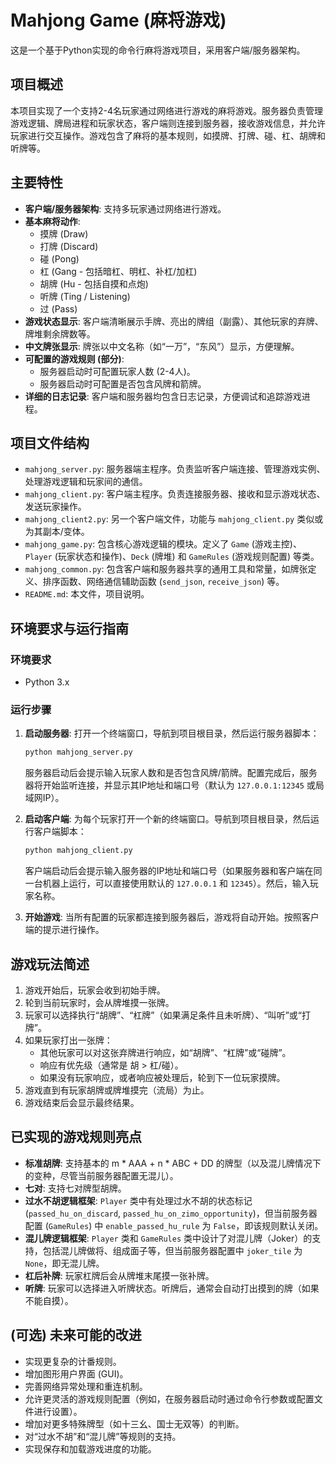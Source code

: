 # Mahjong Game (麻将游戏)

这是一个基于Python实现的命令行麻将游戏项目，采用客户端/服务器架构。

## 项目概述

本项目实现了一个支持2-4名玩家通过网络进行游戏的麻将游戏。服务器负责管理游戏逻辑、牌局进程和玩家状态，客户端则连接到服务器，接收游戏信息，并允许玩家进行交互操作。游戏包含了麻将的基本规则，如摸牌、打牌、碰、杠、胡牌和听牌等。

## 主要特性

* **客户端/服务器架构**: 支持多玩家通过网络进行游戏。
* **基本麻将动作**:
    * 摸牌 (Draw)
    * 打牌 (Discard)
    * 碰 (Pong)
    * 杠 (Gang - 包括暗杠、明杠、补杠/加杠)
    * 胡牌 (Hu - 包括自摸和点炮)
    * 听牌 (Ting / Listening)
    * 过 (Pass)
* **游戏状态显示**: 客户端清晰展示手牌、亮出的牌组（副露）、其他玩家的弃牌、牌堆剩余牌数等。
* **中文牌张显示**: 牌张以中文名称（如“一万”，“东风”）显示，方便理解。
* **可配置的游戏规则 (部分)**:
    * 服务器启动时可配置玩家人数 (2-4人)。
    * 服务器启动时可配置是否包含风牌和箭牌。
* **详细的日志记录**: 客户端和服务器均包含日志记录，方便调试和追踪游戏进程。

## 项目文件结构

* `mahjong_server.py`: 服务器端主程序。负责监听客户端连接、管理游戏实例、处理游戏逻辑和玩家间的通信。
* `mahjong_client.py`: 客户端主程序。负责连接服务器、接收和显示游戏状态、发送玩家操作。
* `mahjong_client2.py`: 另一个客户端文件，功能与 `mahjong_client.py` 类似或为其副本/变体。
* `mahjong_game.py`: 包含核心游戏逻辑的模块。定义了 `Game` (游戏主控)、`Player` (玩家状态和操作)、`Deck` (牌堆) 和 `GameRules` (游戏规则配置) 等类。
* `mahjong_common.py`: 包含客户端和服务器共享的通用工具和常量，如牌张定义、排序函数、网络通信辅助函数 (`send_json`, `receive_json`) 等。
* `README.md`: 本文件，项目说明。

## 环境要求与运行指南

### 环境要求

* Python 3.x

### 运行步骤

1.  **启动服务器**:
    打开一个终端窗口，导航到项目根目录，然后运行服务器脚本：
    ```bash
    python mahjong_server.py
    ```
    服务器启动后会提示输入玩家人数和是否包含风牌/箭牌。配置完成后，服务器将开始监听连接，并显示其IP地址和端口号（默认为 `127.0.0.1:12345` 或局域网IP）。

2.  **启动客户端**:
    为每个玩家打开一个新的终端窗口。导航到项目根目录，然后运行客户端脚本：
    ```bash
    python mahjong_client.py
    ```
    客户端启动后会提示输入服务器的IP地址和端口号（如果服务器和客户端在同一台机器上运行，可以直接使用默认的 `127.0.0.1` 和 `12345`）。然后，输入玩家名称。

3.  **开始游戏**:
    当所有配置的玩家都连接到服务器后，游戏将自动开始。按照客户端的提示进行操作。

## 游戏玩法简述

1.  游戏开始后，玩家会收到初始手牌。
2.  轮到当前玩家时，会从牌堆摸一张牌。
3.  玩家可以选择执行“胡牌”、“杠牌”（如果满足条件且未听牌）、“叫听”或“打牌”。
4.  如果玩家打出一张牌：
    * 其他玩家可以对这张弃牌进行响应，如“胡牌”、“杠牌”或“碰牌”。
    * 响应有优先级（通常是 胡 > 杠/碰）。
    * 如果没有玩家响应，或者响应被处理后，轮到下一位玩家摸牌。
5.  游戏直到有玩家胡牌或牌堆摸完（流局）为止。
6.  游戏结束后会显示最终结果。

## 已实现的游戏规则亮点

* **标准胡牌**: 支持基本的 m \* AAA + n \* ABC + DD 的牌型（以及混儿牌情况下的变种，尽管当前服务器配置无混儿）。
* **七对**: 支持七对牌型胡牌。
* **过水不胡逻辑框架**: `Player` 类中有处理过水不胡的状态标记 (`passed_hu_on_discard`, `passed_hu_on_zimo_opportunity`)，但当前服务器配置 (`GameRules`) 中 `enable_passed_hu_rule` 为 `False`，即该规则默认关闭。
* **混儿牌逻辑框架**: `Player` 类和 `GameRules` 类中设计了对混儿牌（Joker）的支持，包括混儿牌做将、组成面子等，但当前服务器配置中 `joker_tile` 为 `None`，即无混儿牌。
* **杠后补牌**: 玩家杠牌后会从牌堆末尾摸一张补牌。
* **听牌**: 玩家可以选择进入听牌状态。听牌后，通常会自动打出摸到的牌（如果不能自摸）。

## (可选) 未来可能的改进

* 实现更复杂的计番规则。
* 增加图形用户界面 (GUI)。
* 完善网络异常处理和重连机制。
* 允许更灵活的游戏规则配置（例如，在服务器启动时通过命令行参数或配置文件进行设置）。
* 增加对更多特殊牌型（如十三幺、国士无双等）的判断。
* 对“过水不胡”和“混儿牌”等规则的支持。
* 实现保存和加载游戏进度的功能。